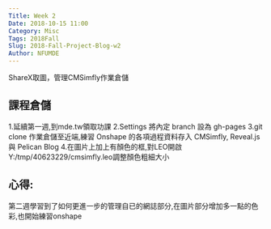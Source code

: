 ```yaml
---
Title: Week 2
Date: 2018-10-15 11:00
Category: Misc
Tags: 2018Fall
Slug: 2018-Fall-Project-Blog-w2
Author: NFUMDE
---
```

ShareX取圖，管理CMSimfly作業倉儲


<!-- PELICAN_END_SUMMARY -->

課程倉儲
----
1.延續第一週,到mde.tw領取功課
2.Settings 將內定 branch 設為 gh-pages
3.git clone 作業倉儲至近端,練習 Onshape 的各項過程資料存入 CMSimfly, Reveal.js 與 Pelican Blog
4.在圖片上加上有顏色的框,對LEO開啟Y:/tmp/40623229/cmsimfly.leo調整顏色粗細大小

心得:
----

第二週學習到了如何更進一步的管理自已的網誌部分,在圖片部分增加多一點的色彩,也開始練習onshape